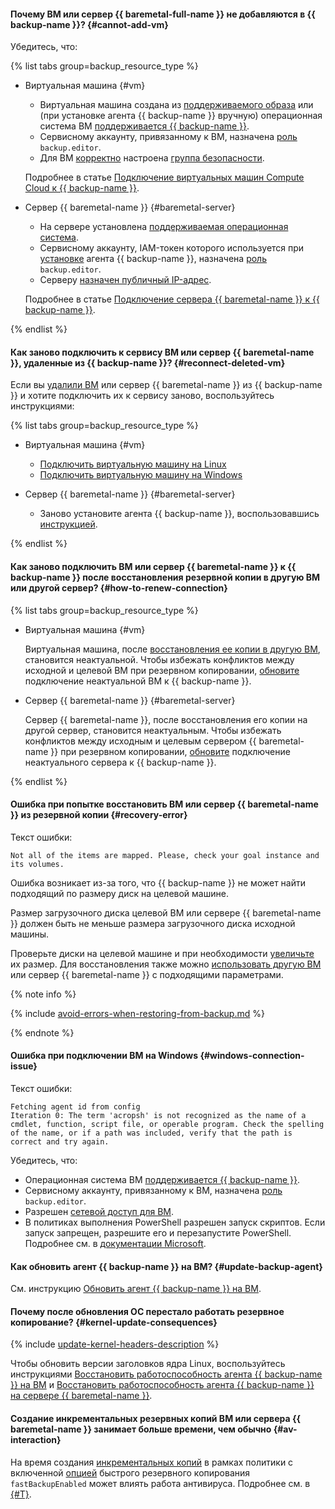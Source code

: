 #### Почему ВМ или сервер {{ baremetal-full-name }} не добавляются в {{ backup-name }}? {#cannot-add-vm}

Убедитесь, что:

{% list tabs group=backup_resource_type %}

- Виртуальная машина {#vm}

  * Виртуальная машина создана из [поддерживаемого образа](../../backup/concepts/vm-connection.md#os) или (при установке агента {{ backup-name }} вручную) операционная система ВМ [поддерживается {{ backup-name }}](../../backup/concepts/vm-connection.md#self-install).
  * Сервисному аккаунту, привязанному к ВМ, назначена [роль](../../backup/security/index.md#backup-editor) `backup.editor`.
  * Для ВМ [корректно](../../backup/concepts/vm-connection.md#vm-network-access) настроена [группа безопасности](../../vpc/concepts/security-groups.md).

  Подробнее в статье [Подключение виртуальных машин Compute Cloud к {{ backup-name }}](../../backup/concepts/vm-connection.md).

- Сервер {{ baremetal-name }} {#baremetal-server}

  * На сервере установлена [поддерживаемая операционная система](../../backup/concepts/vm-connection.md#self-install).
  * Сервисному аккаунту, IAM-токен которого используется при [установке](../../backup/operations/backup-baremetal/backup-baremetal.md#agent-install) агента {{ backup-name }}, назначена [роль](../../backup/security/index.md#backup-editor) `backup.editor`.
  * Серверу [назначен публичный IP-адрес](../../backup/concepts/vm-connection.md#provide-access).

  Подробнее в статье [Подключение сервера {{ baremetal-name }} к {{ backup-name }}](../../backup/operations/backup-baremetal/backup-baremetal.md).

{% endlist %}


#### Как заново подключить к сервису ВМ или сервер {{ baremetal-name }}, удаленные из {{ backup-name }}? {#reconnect-deleted-vm}

Если вы [удалили ВМ](../../backup/operations/delete-vm.md) или сервер {{ baremetal-name }} из {{ backup-name }} и хотите подключить их к сервису заново, воспользуйтесь инструкциями:

{% list tabs group=backup_resource_type %}

- Виртуальная машина {#vm}

  * [Подключить виртуальную машину на Linux](../../backup/operations/connect-vm-linux.md)
  * [Подключить виртуальную машину на Windows](../../backup/operations/connect-vm-windows.md)

- Сервер {{ baremetal-name }} {#baremetal-server}

  * Заново установите агента {{ backup-name }}, воспользовавшись [инструкцией](../../backup/operations/backup-baremetal/backup-baremetal.md#agent-install).

{% endlist %}


#### Как заново подключить ВМ или сервер {{ baremetal-name }} к {{ backup-name }} после восстановления резервной копии в другую ВМ или другой сервер? {#how-to-renew-connection}

{% list tabs group=backup_resource_type %}

- Виртуальная машина {#vm}

  Виртуальная машина, после [восстановления ее копии в другую ВМ](../../backup/operations/backup-vm/non-native-recovery.md), становится неактуальной. Чтобы избежать конфликтов между исходной и целевой ВМ при резервном копировании, [обновите](../../backup/operations/refresh-connection.md) подключение неактуальной ВМ к {{ backup-name }}.

- Сервер {{ baremetal-name }} {#baremetal-server}

  Сервер {{ baremetal-name }}, после восстановления его копии на другой сервер, становится неактуальным. Чтобы избежать конфликтов между исходным и целевым сервером {{ baremetal-name }} при резервном копировании, [обновите](../../backup/operations/backup-baremetal/refresh-connection.md) подключение неактуального сервера к {{ backup-name }}.

{% endlist %}


#### Ошибка при попытке восстановить ВМ или сервер {{ baremetal-name }} из резервной копии {#recovery-error}

Текст ошибки:

```text
Not all of the items are mapped. Please, check your goal instance and its volumes.
```

Ошибка возникает из-за того, что {{ backup-name }} не может найти подходящий по размеру диск на целевой машине.

Размер загрузочного диска целевой ВМ или сервере {{ baremetal-name }} должен быть не меньше размера загрузочного диска исходной машины.

Проверьте диски на целевой машине и при необходимости [увеличьте](../../compute/operations/disk-control/update.md#change-disk-size) их размер. Для восстановления также можно [использовать другую ВМ](../../backup/operations/backup-vm/non-native-recovery.md) или сервер {{ baremetal-name }} с подходящими параметрами.

{% note info %}

{% include [avoid-errors-when-restoring-from-backup.md](../../_includes/backup/avoid-errors-when-restoring-from-backup.md) %}

{% endnote %}


#### Ошибка при подключении ВМ на Windows {#windows-connection-issue}

Текст ошибки:

```text
Fetching agent id from config
Iteration 0: The term 'acropsh' is not recognized as the name of a cmdlet, function, script file, or operable program. Check the spelling of the name, or if a path was included, verify that the path is correct and try again.
```

Убедитесь, что:

* Операционная система ВМ [поддерживается {{ backup-name }}](../../backup/concepts/vm-connection.md#os).
* Сервисному аккаунту, привязанному к ВМ, назначена [роль](../../backup/security/index.md#backup-editor) `backup.editor`.
* Разрешен [сетевой доступ для ВМ](../../backup/concepts/vm-connection.md#vm-network-access).
* В политиках выполнения PowerShell разрешен запуск скриптов. Если запуск запрещен, разрешите его и перезапустите PowerShell. Подробнее см. в [документации Microsoft](https://learn.microsoft.com/en-us/powershell/module/microsoft.powershell.core/about/about_execution_policies).


#### Как обновить агент {{ backup-name }} на ВМ? {#update-backup-agent}

См. инструкцию [Обновить агент {{ backup-name }} на ВМ](../../backup/operations/update-backup-agent.md).

#### Почему после обновления ОС перестало работать резервное копирование? {#kernel-update-consequences}

{% include [update-kernel-headers-description](../../_includes/backup/operations/update-kernel-headers-description.md) %}

Чтобы обновить версии заголовков ядра Linux, воспользуйтесь инструкциями [Восстановить работоспособность агента {{ backup-name }} на ВМ](../../backup/operations/update-backup-agent.md#restore-agent) и [Восстановить работоспособность агента {{ backup-name }} на сервере {{ baremetal-name }}](../../backup/operations/backup-baremetal/restore-agent.md).

#### Создание инкрементальных резервных копий ВМ или сервера {{ baremetal-name }} занимает больше времени, чем обычно {#av-interaction}

На время создания [инкрементальных копий](../../backup/concepts/backup.md#types) в рамках политики с включенной [опцией](../../backup/concepts/policy.md#specification) быстрого резервного копирования `fastBackupEnabled` может влиять работа антивируса. Подробнее см. в [{#T}](../../backup/concepts/av-interaction.md).
